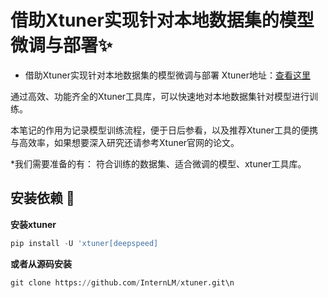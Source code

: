 # 借助Xtuner实现针对本地数据集的模型微调与部署✨
* 借助Xtuner实现针对本地数据集的模型微调与部署
    Xtuner地址：[查看这里](https://github.com/InternLM/xtuner/blob/main/README_zh-CN.md)

通过高效、功能齐全的Xtuner工具库，可以快速地对本地数据集针对模型进行训练。

本笔记的作用为记录模型训练流程，便于日后参看，以及推荐Xtuner工具的便携与高效率，如果想要深入研究还请参考Xtuner官网的论文。

*我们需要准备的有： 符合训练的数据集、适合微调的模型、xtuner工具库。

## 安装依赖 🧰
**安装xtuner**
```python
pip install -U 'xtuner[deepspeed]

```
**或者从源码安装**
```python
git clone https://github.com/InternLM/xtuner.git\n
```

